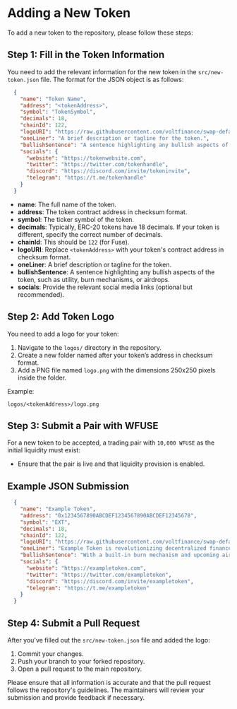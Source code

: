 # Adding a New Token

To add a new token to the repository, please follow these steps:

## Step 1: Fill in the Token Information

You need to add the relevant information for the new token in the `src/new-token.json` file. The format for the JSON object is as follows:

```json
  {
    "name": "Token Name",
    "address": "<tokenAddress>",
    "symbol": "TokenSymbol",
    "decimals": 18,
    "chainId": 122,
    "logoURI": "https://raw.githubusercontent.com/voltfinance/swap-default-token-list/master/logos/<tokenAddress>/logo.png",
    "oneLiner": "A brief description or tagline for the token.",
    "bullishSentence": "A sentence highlighting any bullish aspects of the token, such as utility, burn mechanisms, or airdrops.",
    "socials": {
      "website": "https://tokenwebsite.com",
      "twitter": "https://twitter.com/tokenhandle",
      "discord": "https://discord.com/invite/tokeninvite",
      "telegram": "https://t.me/tokenhandle"
    }
  }
```

- **name**: The full name of the token.
- **address**: The token contract address in checksum format.
- **symbol**: The ticker symbol of the token.
- **decimals**: Typically, ERC-20 tokens have 18 decimals. If your token is different, specify the correct number of decimals.
- **chainId**: This should be `122` (for Fuse).
- **logoURI**: Replace `<tokenAddress>` with your token's contract address in checksum format.
- **oneLiner**: A brief description or tagline for the token.
- **bullishSentence**: A sentence highlighting any bullish aspects of the token, such as utility, burn mechanisms, or airdrops.
- **socials**: Provide the relevant social media links (optional but recommended).

## Step 2: Add Token Logo

You need to add a logo for your token:

1. Navigate to the `logos/` directory in the repository.
2. Create a new folder named after your token’s address in checksum format.
3. Add a PNG file named `logo.png` with the dimensions 250x250 pixels inside the folder.

Example:

```
logos/<tokenAddress>/logo.png
```

## Step 3: Submit a Pair with WFUSE

For a new token to be accepted, a trading pair with `10,000 WFUSE` as the initial liquidity must exist:

- Ensure that the pair is live and that liquidity provision is enabled.

## Example JSON Submission

```json
  {
    "name": "Example Token",
    "address": "0x1234567890ABCDEF1234567890ABCDEF12345678",
    "symbol": "EXT",
    "decimals": 18,
    "chainId": 122,
    "logoURI": "https://raw.githubusercontent.com/voltfinance/swap-default-token-list/master/logos/0x1234567890ABCDEF1234567890ABCDEF12345678/logo.png",
    "oneLiner": "Example Token is revolutionizing decentralized finance.",
    "bullishSentence": "With a built-in burn mechanism and upcoming airdrop, Example Token is poised for growth.",
    "socials": {
      "website": "https://exampletoken.com",
      "twitter": "https://twitter.com/exampletoken",
      "discord": "https://discord.com/invite/exampletoken",
      "telegram": "https://t.me/exampletoken"
    }
  }
```

## Step 4: Submit a Pull Request

After you've filled out the `src/new-token.json` file and added the logo:

1. Commit your changes.
2. Push your branch to your forked repository.
3. Open a pull request to the main repository.

Please ensure that all information is accurate and that the pull request follows the repository's guidelines. The maintainers will review your submission and provide feedback if necessary.
